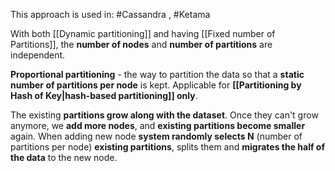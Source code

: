 This approach is used in: #Cassandra , #Ketama

With both [[Dynamic partitioning]] and having [[Fixed number of Partitions]], the **number of nodes** and **number of partitions** are independent.

**Proportional partitioning** - the way to partition the data so that a **static number of partitions per node** is kept. Applicable for **[[Partitioning by Hash of Key|hash-based partitioning]] only**.

The existing **partitions grow along with the dataset**. Once they can't grow anymore, we **add more nodes**, and **existing partitions become smaller** again. When adding new node **system randomly selects N** (number of partitions per node) **existing partitions**, splits them and **migrates the half of the data** to the new node.